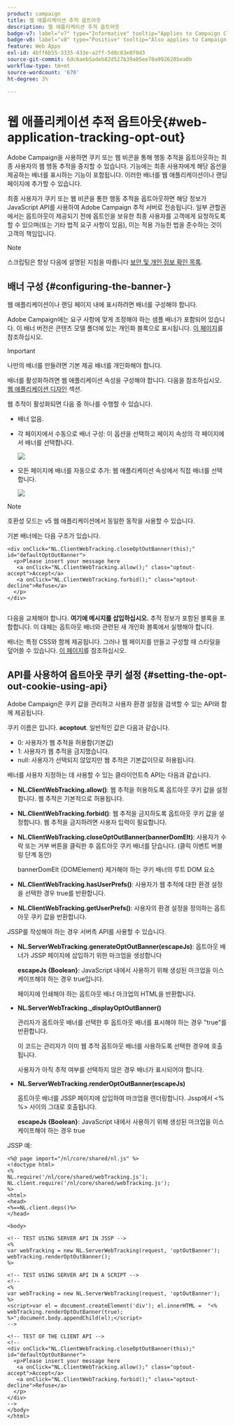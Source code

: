 ```yaml
---
product: campaign
title: 웹 애플리케이션 추적 옵트아웃
description: 웹 애플리케이션 추적 옵트아웃
badge-v7: label="v7" type="Informative" tooltip="Applies to Campaign Classic v7"
badge-v8: label="v8" type="Positive" tooltip="Also applies to Campaign v8"
feature: Web Apps
exl-id: 4bff6b55-3335-433e-a2ff-5d8c83e8f0d3
source-git-commit: 6dc6aeb5adeb82d527b39a05ee70a9926205ea0b
workflow-type: tm+mt
source-wordcount: '670'
ht-degree: 3%

---
```


# 웹 애플리케이션 추적 옵트아웃{#web-application-tracking-opt-out}



Adobe Campaign을 사용하면 쿠키 또는 웹 비콘을 통해 행동 추적을 옵트아웃하는 최종 사용자의 웹 행동 추적을 중지할 수 있습니다. 기능에는 최종 사용자에게 해당 옵션을 제공하는 배너를 표시하는 기능이 포함됩니다. 이러한 배너를 웹 애플리케이션이나 랜딩 페이지에 추가할 수 있습니다.

최종 사용자가 쿠키 또는 웹 비콘을 통한 행동 추적을 옵트아웃하면 해당 정보가 JavaScript API를 사용하여 Adobe Campaign 추적 서버로 전송됩니다. 일부 관할권에서는 옵트아웃이 제공되기 전에 옵트인을 보유한 최종 사용자를 고객에게 요청하도록 할 수 있으며(또는 기타 법적 요구 사항이 있음), 이는 적용 가능한 법을 준수하는 것이 고객의 책임입니다.

>[!NOTE]
>
>스크립팅은 항상 다음에 설명된 지침을 따릅니다 [보안 및 개인 정보 확인 목록](https://helpx.adobe.com/campaign/kb/acc-security.html#dev).

## 배너 구성 {#configuring-the-banner-}

웹 애플리케이션이나 랜딩 페이지 내에 표시하려면 배너를 구성해야 합니다.

Adobe Campaign에는 요구 사항에 맞게 조정해야 하는 샘플 배너가 포함되어 있습니다. 이 배너 버전은 콘텐츠 모델 폴더에 있는 개인화 블록으로 표시됩니다. [이 페이지](../../delivery/using/personalization-blocks.md)를 참조하십시오.

>[!IMPORTANT]
>
>나만의 배너를 만들려면 기본 제공 배너를 개인화해야 합니다.

배너를 활성화하려면 웹 애플리케이션 속성을 구성해야 합니다. 다음을 참조하십시오. [웹 애플리케이션 디자인](designing-a-web-application.md) 섹션.

웹 추적이 활성화되면 다음 중 하나를 수행할 수 있습니다.

* 배너 없음.
* 각 페이지에서 수동으로 배너 구성: 이 옵션을 선택하고 페이지 속성의 각 페이지에서 배너를 선택합니다.

   ![](assets/pageproperties.png)

* 모든 페이지에 배너를 자동으로 추가: 웹 애플리케이션 속성에서 직접 배너를 선택합니다.

   ![](assets/optoutconfig.png)

>[!NOTE]
>
>호환성 모드는 v5 웹 애플리케이션에서 동일한 동작을 사용할 수 있습니다.

기본 배너에는 다음 구조가 있습니다.

```
<div onClick="NL.ClientWebTracking.closeOptOutBanner(this);" id="defaultOptOutBanner">
  <p>Please insert your message here
   <a onClick="NL.ClientWebTracking.allow();" class="optout-accept">Accept</a>
   <a onClick="NL.ClientWebTracking.forbid();" class="optout-decline">Refuse</a>
  </p>
</div>
      
```

다음을 교체해야 합니다. **여기에 메시지를 삽입하십시오.** 추적 정보가 포함된 블록을 포함합니다. 이 대체는 옵트아웃 배너와 관련된 새 개인화 블록에서 실행해야 합니다.

배너는 특정 CSS와 함께 제공됩니다. 그러나 웹 페이지를 만들고 구성할 때 스타일을 덮어쓸 수 있습니다. [이 페이지](content-editor-interface.md)를 참조하십시오.

## API를 사용하여 옵트아웃 쿠키 설정 {#setting-the-opt-out-cookie-using-api}

Adobe Campaign은 쿠키 값을 관리하고 사용자 환경 설정을 검색할 수 있는 API와 함께 제공됩니다.

쿠키 이름은 입니다. **acoptout**. 일반적인 값은 다음과 같습니다.

* 0: 사용자가 웹 추적을 허용함(기본값)
* 1: 사용자가 웹 추적을 금지했습니다.
* null: 사용자가 선택되지 않았지만 웹 추적은 기본값이므로 허용됩니다.

배너를 사용자 지정하는 데 사용할 수 있는 클라이언트측 API는 다음과 같습니다.

* **NL.ClientWebTracking.allow()**: 웹 추적을 허용하도록 옵트아웃 쿠키 값을 설정합니다. 웹 추적은 기본적으로 허용됩니다.
* **NL.ClientWebTracking.forbid()**: 웹 추적을 금지하도록 옵트아웃 쿠키 값을 설정합니다. 웹 추적을 금지하려면 사용자 입력이 필요합니다.
* **NL.ClientWebTracking.closeOptOutBanner(bannerDomElt)**: 사용자가 수락 또는 거부 버튼을 클릭한 후 옵트아웃 쿠키 배너를 닫습니다. (클릭 이벤트 버블링 단계 동안)

   bannerDomElt {DOMElement} 제거해야 하는 쿠키 배너의 루트 DOM 요소

* **NL.ClientWebTracking.hasUserPrefs()**: 사용자가 웹 추적에 대한 환경 설정을 선택한 경우 true를 반환합니다.
* **NL.ClientWebTracking.getUserPrefs()**: 사용자의 환경 설정을 정의하는 옵트아웃 쿠키 값을 반환합니다.

JSSP를 작성해야 하는 경우 서버측 API를 사용할 수 있습니다.

* **NL.ServerWebTracking.generateOptOutBanner(escapeJs)**: 옵트아웃 배너가 JSSP 페이지에 삽입하기 위한 마크업을 생성합니다

   **escapeJs {Boolean}**: JavaScript 내에서 사용하기 위해 생성된 마크업을 이스케이프해야 하는 경우 true입니다.

   페이지에 인쇄해야 하는 옵트아웃 배너 마크업의 HTML을 반환합니다.

* **NL.ServerWebTracking._displayOptOutBanner()**

   관리자가 옵트아웃 배너를 선택한 후 옵트아웃 배너를 표시해야 하는 경우 &quot;true&quot;를 반환합니다.

   이 코드는 관리자가 이미 웹 추적 옵트아웃 배너를 사용하도록 선택한 경우에 호출됩니다.

   사용자가 아직 추적 여부를 선택하지 않은 경우 배너가 표시되어야 합니다.

* **NL.ServerWebTracking.renderOptOutBanner(escapeJs)**

   옵트아웃 배너를 JSSP 페이지에 삽입하여 마크업을 렌더링합니다. Jssp에서 &lt;% %> 사이의 그대로 호출됩니다.

   **escapeJs {Boolean}**: JavaScript 내에서 사용하기 위해 생성된 마크업을 이스케이프해야 하는 경우 true

JSSP 예:

```
<%@ page import="/nl/core/shared/nl.js" %>
<!doctype html>
<%
NL.require('/nl/core/shared/webTracking.js');
NL.client.require('/nl/core/shared/webTracking.js');
%>
<html>
<head>
<%==NL.client.deps()%>
</head>

<body>

<!-- TEST USING SERVER API IN JSSP -->
<% 
var webTracking = new NL.ServerWebTracking(request, 'optOutBanner');
webTracking.renderOptOutBanner();
%>

<!-- TEST USING SERVER API IN A SCRIPT -->
<!--
<% 
var webTracking = new NL.ServerWebTracking(request, 'optOutBanner');
%>
<script>var el = document.createElement('div'); el.innerHTML =  "<% webTracking.renderOptOutBanner(true); %>";document.body.appendChild(el);</script>
-->

<!-- TEST OF THE CLIENT API -->
<!--
<div onClick="NL.ClientWebTracking.closeOptOutBanner(this);" id="defaultOptOutBanner">
  <p>Please insert your message here
   <a onClick="NL.ClientWebTracking.allow();" class="optout-accept">Accept</a>
   <a onClick="NL.ClientWebTracking.forbid();" class="optout-decline">Refuse</a>
  </p>
</div>
-->
</body>
</html>
```
